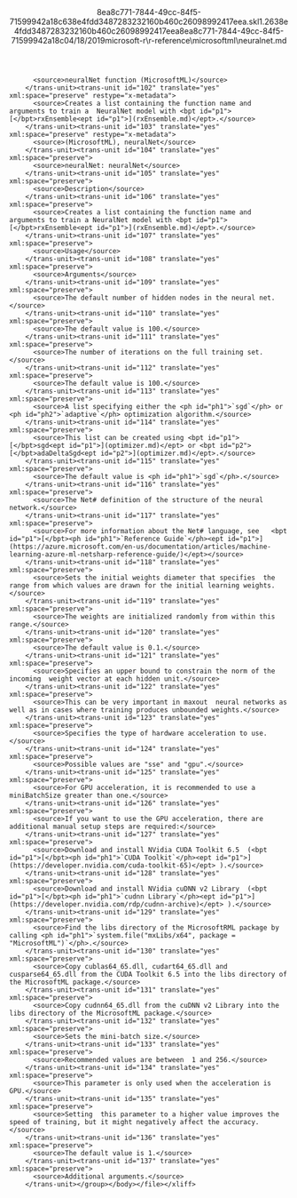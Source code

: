 <?xml version="1.0"?><xliff version="1.2" xmlns="urn:oasis:names:tc:xliff:document:1.2" xmlns:xsi="http://www.w3.org/2001/XMLSchema-instance" xsi:schemaLocation="urn:oasis:names:tc:xliff:document:1.2 xliff-core-1.2-transitional.xsd"><file datatype="xml" original="neuralnet.md" source-language="en-US" target-language="en-US"><header><tool tool-id="mdxliff" tool-name="mdxliff" tool-version="1.0-d1654b2" tool-company="Microsoft" /><xliffext:skl_file_name xmlns:xliffext="urn:microsoft:content:schema:xliffextensions">8ea8c771-7844-49cc-84f5-71599942a18c638e4fdd3487283232160b460c26098992417eea.skl</xliffext:skl_file_name><xliffext:version xmlns:xliffext="urn:microsoft:content:schema:xliffextensions">1.2</xliffext:version><xliffext:ms.openlocfilehash xmlns:xliffext="urn:microsoft:content:schema:xliffextensions">638e4fdd3487283232160b460c26098992417eea</xliffext:ms.openlocfilehash><xliffext:ms.sourcegitcommit xmlns:xliffext="urn:microsoft:content:schema:xliffextensions">8ea8c771-7844-49cc-84f5-71599942a18c</xliffext:ms.sourcegitcommit><xliffext:ms.lasthandoff xmlns:xliffext="urn:microsoft:content:schema:xliffextensions">04/18/2019</xliffext:ms.lasthandoff><xliffext:ms.openlocfilepath xmlns:xliffext="urn:microsoft:content:schema:xliffextensions">microsoft-r\r-reference\microsoftml\neuralnet.md</xliffext:ms.openlocfilepath></header><body><group id="content" extype="content"><trans-unit id="101" translate="yes" xml:space="preserve" restype="x-metadata">
          <source>neuralNet function (MicrosoftML)</source>
        </trans-unit><trans-unit id="102" translate="yes" xml:space="preserve" restype="x-metadata">
          <source>Creates a list containing the function name and arguments to train a  NeuralNet model with <bpt id="p1">[</bpt>rxEnsemble<ept id="p1">](rxEnsemble.md)</ept>.</source>
        </trans-unit><trans-unit id="103" translate="yes" xml:space="preserve" restype="x-metadata">
          <source>(MicrosoftML), neuralNet</source>
        </trans-unit><trans-unit id="104" translate="yes" xml:space="preserve">
          <source>neuralNet: neuralNet</source>
        </trans-unit><trans-unit id="105" translate="yes" xml:space="preserve">
          <source>Description</source>
        </trans-unit><trans-unit id="106" translate="yes" xml:space="preserve">
          <source>Creates a list containing the function name and arguments to train a NeuralNet model with <bpt id="p1">[</bpt>rxEnsemble<ept id="p1">](rxEnsemble.md)</ept>.</source>
        </trans-unit><trans-unit id="107" translate="yes" xml:space="preserve">
          <source>Usage</source>
        </trans-unit><trans-unit id="108" translate="yes" xml:space="preserve">
          <source>Arguments</source>
        </trans-unit><trans-unit id="109" translate="yes" xml:space="preserve">
          <source>The default number of hidden nodes in the neural net.</source>
        </trans-unit><trans-unit id="110" translate="yes" xml:space="preserve">
          <source>The default value is 100.</source>
        </trans-unit><trans-unit id="111" translate="yes" xml:space="preserve">
          <source>The number of iterations on the full training set.</source>
        </trans-unit><trans-unit id="112" translate="yes" xml:space="preserve">
          <source>The default value is 100.</source>
        </trans-unit><trans-unit id="113" translate="yes" xml:space="preserve">
          <source>A list specifying either the <ph id="ph1">`sgd`</ph> or <ph id="ph2">`adaptive`</ph> optimization algorithm.</source>
        </trans-unit><trans-unit id="114" translate="yes" xml:space="preserve">
          <source>This list can be created using <bpt id="p1">[</bpt>sgd<ept id="p1">](optimizer.md)</ept> or <bpt id="p2">[</bpt>adaDeltaSgd<ept id="p2">](optimizer.md)</ept>.</source>
        </trans-unit><trans-unit id="115" translate="yes" xml:space="preserve">
          <source>The default value is <ph id="ph1">`sgd`</ph>.</source>
        </trans-unit><trans-unit id="116" translate="yes" xml:space="preserve">
          <source>The Net# definition of the structure of the neural network.</source>
        </trans-unit><trans-unit id="117" translate="yes" xml:space="preserve">
          <source>For more information about the Net# language, see   <bpt id="p1">[</bpt><ph id="ph1">`Reference Guide`</ph><ept id="p1">](https://azure.microsoft.com/en-us/documentation/articles/machine-learning-azure-ml-netsharp-reference-guide/)</ept></source>
        </trans-unit><trans-unit id="118" translate="yes" xml:space="preserve">
          <source>Sets the initial weights diameter that specifies  the range from which values are drawn for the initial learning weights.</source>
        </trans-unit><trans-unit id="119" translate="yes" xml:space="preserve">
          <source>The weights are initialized randomly from within this range.</source>
        </trans-unit><trans-unit id="120" translate="yes" xml:space="preserve">
          <source>The default value is 0.1.</source>
        </trans-unit><trans-unit id="121" translate="yes" xml:space="preserve">
          <source>Specifies an upper bound to constrain the norm of the incoming  weight vector at each hidden unit.</source>
        </trans-unit><trans-unit id="122" translate="yes" xml:space="preserve">
          <source>This can be very important in maxout  neural networks as well as in cases where training produces unbounded weights.</source>
        </trans-unit><trans-unit id="123" translate="yes" xml:space="preserve">
          <source>Specifies the type of hardware acceleration to use.</source>
        </trans-unit><trans-unit id="124" translate="yes" xml:space="preserve">
          <source>Possible values are "sse" and "gpu".</source>
        </trans-unit><trans-unit id="125" translate="yes" xml:space="preserve">
          <source>For GPU acceleration, it is recommended to use a miniBatchSize greater than one.</source>
        </trans-unit><trans-unit id="126" translate="yes" xml:space="preserve">
          <source>If you want to use the GPU acceleration, there are additional manual setup steps are required:</source>
        </trans-unit><trans-unit id="127" translate="yes" xml:space="preserve">
          <source>Download and install NVidia CUDA Toolkit 6.5  (<bpt id="p1">[</bpt><ph id="ph1">`CUDA Toolkit`</ph><ept id="p1">](https://developer.nvidia.com/cuda-toolkit-65)</ept> ).</source>
        </trans-unit><trans-unit id="128" translate="yes" xml:space="preserve">
          <source>Download and install NVidia cuDNN v2 Library  (<bpt id="p1">[</bpt><ph id="ph1">`cudnn Library`</ph><ept id="p1">](https://developer.nvidia.com/rdp/cudnn-archive)</ept> ).</source>
        </trans-unit><trans-unit id="129" translate="yes" xml:space="preserve">
          <source>Find the libs directory of the MicrosoftRML package by calling <ph id="ph1">`system.file("mxLibs/x64", package = "MicrosoftML")`</ph>.</source>
        </trans-unit><trans-unit id="130" translate="yes" xml:space="preserve">
          <source>Copy cublas64_65.dll, cudart64_65.dll and cusparse64_65.dll from the CUDA Toolkit 6.5 into the libs directory of the MicrosoftML package.</source>
        </trans-unit><trans-unit id="131" translate="yes" xml:space="preserve">
          <source>Copy cudnn64_65.dll from the cuDNN v2 Library into the libs directory of the MicrosoftML package.</source>
        </trans-unit><trans-unit id="132" translate="yes" xml:space="preserve">
          <source>Sets the mini-batch size.</source>
        </trans-unit><trans-unit id="133" translate="yes" xml:space="preserve">
          <source>Recommended values are between  1 and 256.</source>
        </trans-unit><trans-unit id="134" translate="yes" xml:space="preserve">
          <source>This parameter is only used when the acceleration is GPU.</source>
        </trans-unit><trans-unit id="135" translate="yes" xml:space="preserve">
          <source>Setting  this parameter to a higher value improves the speed of training, but it might negatively affect the accuracy.</source>
        </trans-unit><trans-unit id="136" translate="yes" xml:space="preserve">
          <source>The default value is 1.</source>
        </trans-unit><trans-unit id="137" translate="yes" xml:space="preserve">
          <source>Additional arguments.</source>
        </trans-unit></group></body></file></xliff>